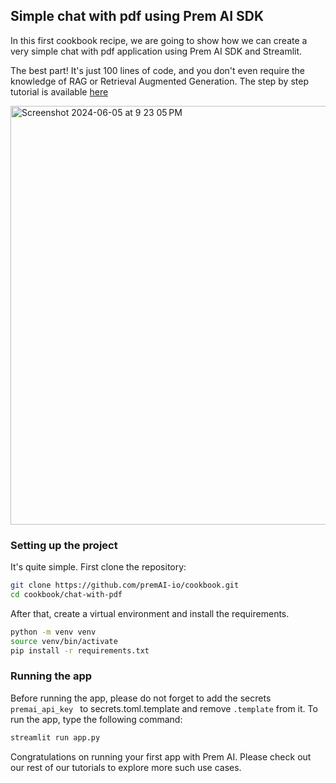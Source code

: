 ## Simple chat with pdf using Prem AI SDK 

In this first cookbook recipe, we are going to show how we can create 
a very simple chat with pdf application using Prem AI SDK and Streamlit. 

The best part! It's just 100 lines of code, and you don't even require the knowledge of RAG or Retrieval Augmented Generation. The step by step tutorial is available [here](https://docs.premai.io)

<img width="670" alt="Screenshot 2024-06-05 at 9 23 05 PM" src="https://github.com/premAI-io/cookbook/assets/58508471/e1788dad-fdf5-43da-815b-07133df7d4a1">

### Setting up the project 

It's quite simple. First clone the repository:

```bash
git clone https://github.com/premAI-io/cookbook.git
cd cookbook/chat-with-pdf
```

After that, create a virtual environment and install the requirements.

```bash
python -m venv venv
source venv/bin/activate
pip install -r requirements.txt
```

### Running the app

Before running the app, please do not forget to add the secrets `premai_api_key ` to secrets.toml.template and remove `.template` from it. To run the app, type the following command:

```bash
streamlit run app.py
```

Congratulations on running your first app with Prem AI. Please check out our rest of our tutorials to explore more such use cases. 
